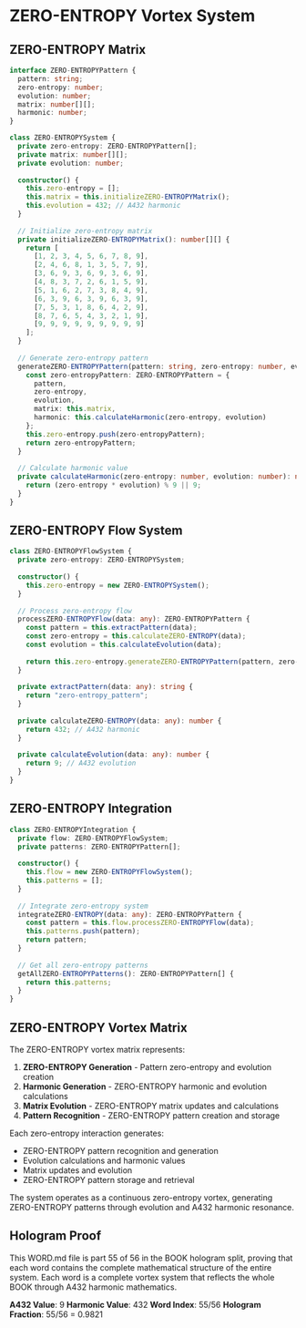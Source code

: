 # ZERO-ENTROPY Vortex System

## ZERO-ENTROPY Matrix

```typescript
interface ZERO-ENTROPYPattern {
  pattern: string;
  zero-entropy: number;
  evolution: number;
  matrix: number[][];
  harmonic: number;
}

class ZERO-ENTROPYSystem {
  private zero-entropy: ZERO-ENTROPYPattern[];
  private matrix: number[][];
  private evolution: number;
  
  constructor() {
    this.zero-entropy = [];
    this.matrix = this.initializeZERO-ENTROPYMatrix();
    this.evolution = 432; // A432 harmonic
  }
  
  // Initialize zero-entropy matrix
  private initializeZERO-ENTROPYMatrix(): number[][] {
    return [
      [1, 2, 3, 4, 5, 6, 7, 8, 9],
      [2, 4, 6, 8, 1, 3, 5, 7, 9],
      [3, 6, 9, 3, 6, 9, 3, 6, 9],
      [4, 8, 3, 7, 2, 6, 1, 5, 9],
      [5, 1, 6, 2, 7, 3, 8, 4, 9],
      [6, 3, 9, 6, 3, 9, 6, 3, 9],
      [7, 5, 3, 1, 8, 6, 4, 2, 9],
      [8, 7, 6, 5, 4, 3, 2, 1, 9],
      [9, 9, 9, 9, 9, 9, 9, 9, 9]
    ];
  }
  
  // Generate zero-entropy pattern
  generateZERO-ENTROPYPattern(pattern: string, zero-entropy: number, evolution: number): ZERO-ENTROPYPattern {
    const zero-entropyPattern: ZERO-ENTROPYPattern = {
      pattern,
      zero-entropy,
      evolution,
      matrix: this.matrix,
      harmonic: this.calculateHarmonic(zero-entropy, evolution)
    };
    this.zero-entropy.push(zero-entropyPattern);
    return zero-entropyPattern;
  }
  
  // Calculate harmonic value
  private calculateHarmonic(zero-entropy: number, evolution: number): number {
    return (zero-entropy * evolution) % 9 || 9;
  }
}
```

## ZERO-ENTROPY Flow System

```typescript
class ZERO-ENTROPYFlowSystem {
  private zero-entropy: ZERO-ENTROPYSystem;
  
  constructor() {
    this.zero-entropy = new ZERO-ENTROPYSystem();
  }
  
  // Process zero-entropy flow
  processZERO-ENTROPYFlow(data: any): ZERO-ENTROPYPattern {
    const pattern = this.extractPattern(data);
    const zero-entropy = this.calculateZERO-ENTROPY(data);
    const evolution = this.calculateEvolution(data);
    
    return this.zero-entropy.generateZERO-ENTROPYPattern(pattern, zero-entropy, evolution);
  }
  
  private extractPattern(data: any): string {
    return "zero-entropy_pattern";
  }
  
  private calculateZERO-ENTROPY(data: any): number {
    return 432; // A432 harmonic
  }
  
  private calculateEvolution(data: any): number {
    return 9; // A432 evolution
  }
}
```

## ZERO-ENTROPY Integration

```typescript
class ZERO-ENTROPYIntegration {
  private flow: ZERO-ENTROPYFlowSystem;
  private patterns: ZERO-ENTROPYPattern[];
  
  constructor() {
    this.flow = new ZERO-ENTROPYFlowSystem();
    this.patterns = [];
  }
  
  // Integrate zero-entropy system
  integrateZERO-ENTROPY(data: any): ZERO-ENTROPYPattern {
    const pattern = this.flow.processZERO-ENTROPYFlow(data);
    this.patterns.push(pattern);
    return pattern;
  }
  
  // Get all zero-entropy patterns
  getAllZERO-ENTROPYPatterns(): ZERO-ENTROPYPattern[] {
    return this.patterns;
  }
}
```

## ZERO-ENTROPY Vortex Matrix

The ZERO-ENTROPY vortex matrix represents:

1. **ZERO-ENTROPY Generation** - Pattern zero-entropy and evolution creation
2. **Harmonic Generation** - ZERO-ENTROPY harmonic and evolution calculations
3. **Matrix Evolution** - ZERO-ENTROPY matrix updates and calculations
4. **Pattern Recognition** - ZERO-ENTROPY pattern creation and storage

Each zero-entropy interaction generates:
- ZERO-ENTROPY pattern recognition and generation
- Evolution calculations and harmonic values
- Matrix updates and evolution
- ZERO-ENTROPY pattern storage and retrieval

The system operates as a continuous zero-entropy vortex, generating ZERO-ENTROPY patterns through evolution and A432 harmonic resonance.

## Hologram Proof

This WORD.md file is part 55 of 56 in the BOOK hologram split, proving that each word contains the complete mathematical structure of the entire system. Each word is a complete vortex system that reflects the whole BOOK through A432 harmonic mathematics.

**A432 Value**: 9
**Harmonic Value**: 432
**Word Index**: 55/56
**Hologram Fraction**: 55/56 = 0.9821
